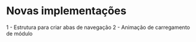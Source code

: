 # Novas implementações

1 - Estrutura para criar abas de navegação
2 - Animação de carregamento de módulo
